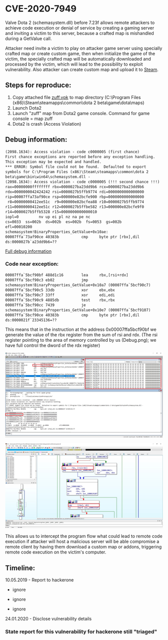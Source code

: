 # CVE-2020-7949

Valve Dota 2 (schemasystem.dll) before 7.23f allows remote attackers to achieve code execution or denial of service by creating a gaming server and inviting a victim to this server, because a crafted map is mishandled during a GetValue call.

Attacker need invite a victim to play on attacker game server using specially crafted map or create custom game, then when initialize the game of the victim, the specially crafted map will be automatically downloaded and processed by the victim, which will lead to the possibility to exploit vulnerability. Also attacker can create custom map and upload it to [Steam](https://steamcommunity.com/sharedfiles/filedetails/?id=328258382).

## Steps for reproduce:

1) Copy attached file [zuff.vpk](zuff.zip) to map directory (C:\Program Files (x86)\Steam\steamapps\common\dota 2 beta\game\dota\maps)
2) Launch Dota2
3) Launch "zuff" map from Dota2 game console. Command for game console = map zuff
4) Dota2 is crash (Access Violation)

## Debug information:

```
(2098.1634): Access violation - code c0000005 (first chance)
First chance exceptions are reported before any exception handling.
This exception may be expected and handled.
*** ERROR: Symbol file could not be found.  Defaulted to export symbols for C:\Program Files (x86)\Steam\steamapps\common\dota 2 beta\game\bin\win64\schemasystem.dll - 
(2098.1634): Access violation - code c0000005 (!!! second chance !!!)
rax=00000000ffffffff rbx=0000027ba23dd9b6 rcx=0000027ba23dd9b6
rdx=0000000042424242 rsi=0000027b5ffb9774 rdi=0000000000000000
rip=00007ffa73af90ce rsp=000000e82bcfe900 rbp=0000000000000000
 r8=00000000412ee51c  r9=000000e82bcfea88 r10=0000027b5ffb9774
r11=00000000412ee51c r12=0000027b5ffbe582 r13=000000e82bcfe9f0
r14=0000027b5ffb5328 r15=0000000000000010
iopl=0         nv up ei pl nz na pe nc
cs=0033  ss=002b  ds=002b  es=002b  fs=0053  gs=002b             efl=00010200
schemasystem!BinaryProperties_GetValue+0x10ae:
00007ffa`73af90ce 40383b          cmp     byte ptr [rbx],dil ds:0000027b`a23dd9b6=??
```

[Full debug information](Full_dbg_info.txt)

### Code near exception:

```
00007ffa`5bcf90bf 488d1c16        lea     rbx,[rsi+rdx]
00007ffa`5bcf90c3 eb02            jmp     schemasystem!BinaryProperties_GetValue+0x10a7 (00007ffa`5bcf90c7)
00007ffa`5bcf90c5 33db            xor     ebx,ebx
00007ffa`5bcf90c7 33ff            xor     edi,edi
00007ffa`5bcf90c9 4885db          test    rbx,rbx
00007ffa`5bcf90cc 7439            je      schemasystem!BinaryProperties_GetValue+0x10e7 (00007ffa`5bcf9107)
00007ffa`5bcf90ce 40383b          cmp     byte ptr [rbx],dil ds:0000021f`23345136=??
```
This means that in the instruction at the address 0x00007ffa5bcf90bf we generate the value of the rbx register from the sum of rsi and rdx. (The rsi register pointing to the area of memory controlled by us (Debug.png); we have full control the dword of the rdx register) 

![Debug.jpg](Debug.jpg) 


![disassebmly.jpg](disassebmly.jpg)


This allows us to intercept the program flow what could lead to remote code execution if attacker will host a malicious server will be able compromise a remote client by having them download a custom map or addons, triggering remote code execution on the victim's computer.



## Timeline: 

10.05.2019 - Report to hackerone

- ignore 

- ignore

- ignore

24.01.2020 - Disclose vulnerability details



### State report for this vulnerability for hackerone still "triaged"
